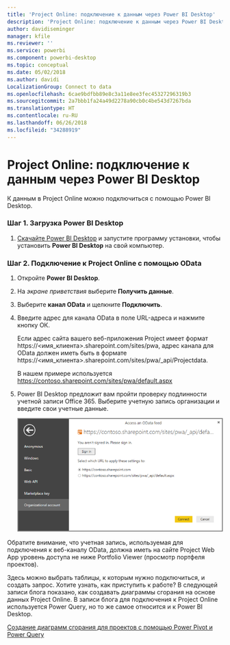 ```yaml
---
title: 'Project Online: подключение к данным через Power BI Desktop'
description: 'Project Online: подключение к данным через Power BI Desktop'
author: davidiseminger
manager: kfile
ms.reviewer: ''
ms.service: powerbi
ms.component: powerbi-desktop
ms.topic: conceptual
ms.date: 05/02/2018
ms.author: davidi
LocalizationGroup: Connect to data
ms.openlocfilehash: 6cae9bdfbb89e8c3a11e8ee3fec45327296319b3
ms.sourcegitcommit: 2a7bbb1fa24a49d2278a90cb0c4be543d7267bda
ms.translationtype: HT
ms.contentlocale: ru-RU
ms.lasthandoff: 06/26/2018
ms.locfileid: "34288919"
---
```

# <a name="project-online-connect-to-data-through-power-bi-desktop"></a>Project Online: подключение к данным через Power BI Desktop
К данным в Project Online можно подключиться с помощью Power BI Desktop.

### <a name="step-1-download-power-bi-desktop"></a>Шаг 1. Загрузка Power BI Desktop
1. [Скачайте Power BI Desktop](http://go.microsoft.com/fwlink/?LinkID=521662) и запустите программу установки, чтобы установить **Power BI Desktop** на свой компьютер.

### <a name="step-2-connect-to-project-online-with-odata"></a>Шаг 2. Подключение к Project Online с помощью OData
1. Откройте **Power BI Desktop**.
2. На *экране приветствия* выберите **Получить данные**.
3. Выберите **канал OData** и щелкните **Подключить**.
4. Введите адрес для канала OData в поле URL-адреса и нажмите кнопку ОК.
   
   Если адрес сайта вашего веб-приложения Project имеет формат https://\<имя_клиента\>.sharepoint.com/sites/pwa, адрес канала для OData должен иметь быть в формате https://\<имя_клиента\>.sharepoint.com/sites/pwa/\_api/Projectdata.
   
   В нашем примере используется https://contoso.sharepoint.com/sites/pwa/default.aspx
5. Power BI Desktop предложит вам пройти проверку подлинности учетной записи Office 365. Выберите учетную запись организации и введите свои учетные данные.
   
   ![](media/desktop-project-online-connect-to-data/image.png)

Обратите внимание, что учетная запись, используемая для подключения к веб-каналу OData, должна иметь на сайте Project Web App уровень доступа не ниже Portfolio Viewer (просмотр портфеля проектов). 

Здесь можно выбрать таблицы, к которым нужно подключиться, и создать запрос.  Хотите узнать, как приступить к работе?  В следующей записи блога показано, как создавать диаграммы сгорания на основе данных Project Online.  В записи блога для подключения к Project Online используется Power Query, но то же самое относится и к Power BI Desktop.

[Создание диаграмм сгорания для проектов с помощью Power Pivot и Power Query](http://blogs.office.com/2014/03/24/creating-burndown-charts-for-project-using-power-pivot-and-power-query/)

